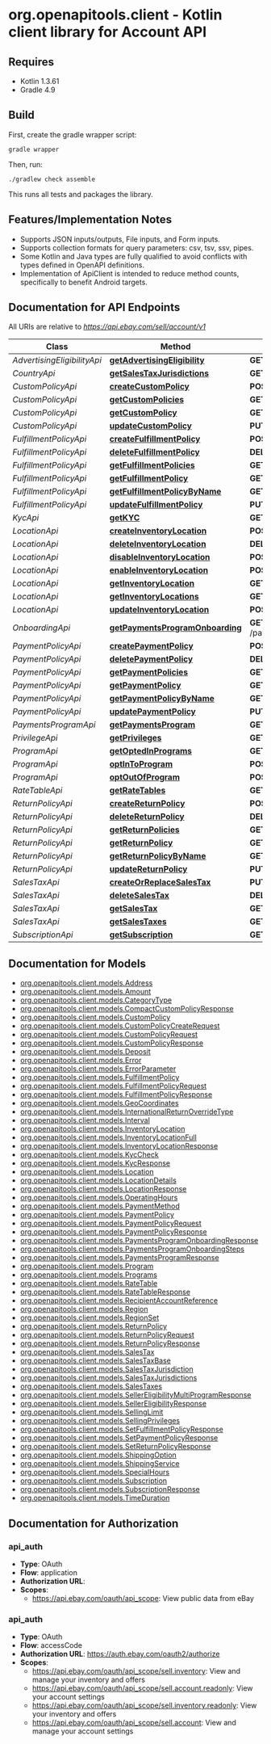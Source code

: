 # org.openapitools.client - Kotlin client library for Account API

## Requires

* Kotlin 1.3.61
* Gradle 4.9

## Build

First, create the gradle wrapper script:

```
gradle wrapper
```

Then, run:

```
./gradlew check assemble
```

This runs all tests and packages the library.

## Features/Implementation Notes

* Supports JSON inputs/outputs, File inputs, and Form inputs.
* Supports collection formats for query parameters: csv, tsv, ssv, pipes.
* Some Kotlin and Java types are fully qualified to avoid conflicts with types defined in OpenAPI definitions.
* Implementation of ApiClient is intended to reduce method counts, specifically to benefit Android targets.

<a name="documentation-for-api-endpoints"></a>
## Documentation for API Endpoints

All URIs are relative to *https://api.ebay.com/sell/account/v1*

Class | Method | HTTP request | Description
------------ | ------------- | ------------- | -------------
*AdvertisingEligibilityApi* | [**getAdvertisingEligibility**](docs/AdvertisingEligibilityApi.md#getadvertisingeligibility) | **GET** /advertising_eligibility | 
*CountryApi* | [**getSalesTaxJurisdictions**](docs/CountryApi.md#getsalestaxjurisdictions) | **GET** /country/{countryCode}/sales_tax_jurisdiction | 
*CustomPolicyApi* | [**createCustomPolicy**](docs/CustomPolicyApi.md#createcustompolicy) | **POST** /custom_policy/ | 
*CustomPolicyApi* | [**getCustomPolicies**](docs/CustomPolicyApi.md#getcustompolicies) | **GET** /custom_policy/ | 
*CustomPolicyApi* | [**getCustomPolicy**](docs/CustomPolicyApi.md#getcustompolicy) | **GET** /custom_policy/{custom_policy_id} | 
*CustomPolicyApi* | [**updateCustomPolicy**](docs/CustomPolicyApi.md#updatecustompolicy) | **PUT** /custom_policy/{custom_policy_id} | 
*FulfillmentPolicyApi* | [**createFulfillmentPolicy**](docs/FulfillmentPolicyApi.md#createfulfillmentpolicy) | **POST** /fulfillment_policy/ | 
*FulfillmentPolicyApi* | [**deleteFulfillmentPolicy**](docs/FulfillmentPolicyApi.md#deletefulfillmentpolicy) | **DELETE** /fulfillment_policy/{fulfillmentPolicyId} | 
*FulfillmentPolicyApi* | [**getFulfillmentPolicies**](docs/FulfillmentPolicyApi.md#getfulfillmentpolicies) | **GET** /fulfillment_policy | 
*FulfillmentPolicyApi* | [**getFulfillmentPolicy**](docs/FulfillmentPolicyApi.md#getfulfillmentpolicy) | **GET** /fulfillment_policy/{fulfillmentPolicyId} | 
*FulfillmentPolicyApi* | [**getFulfillmentPolicyByName**](docs/FulfillmentPolicyApi.md#getfulfillmentpolicybyname) | **GET** /fulfillment_policy/get_by_policy_name | 
*FulfillmentPolicyApi* | [**updateFulfillmentPolicy**](docs/FulfillmentPolicyApi.md#updatefulfillmentpolicy) | **PUT** /fulfillment_policy/{fulfillmentPolicyId} | 
*KycApi* | [**getKYC**](docs/KycApi.md#getkyc) | **GET** /kyc | 
*LocationApi* | [**createInventoryLocation**](docs/LocationApi.md#createinventorylocation) | **POST** /location/{merchantLocationKey} | 
*LocationApi* | [**deleteInventoryLocation**](docs/LocationApi.md#deleteinventorylocation) | **DELETE** /location/{merchantLocationKey} | 
*LocationApi* | [**disableInventoryLocation**](docs/LocationApi.md#disableinventorylocation) | **POST** /location/{merchantLocationKey}/disable | 
*LocationApi* | [**enableInventoryLocation**](docs/LocationApi.md#enableinventorylocation) | **POST** /location/{merchantLocationKey}/enable | 
*LocationApi* | [**getInventoryLocation**](docs/LocationApi.md#getinventorylocation) | **GET** /location/{merchantLocationKey} | 
*LocationApi* | [**getInventoryLocations**](docs/LocationApi.md#getinventorylocations) | **GET** /location | 
*LocationApi* | [**updateInventoryLocation**](docs/LocationApi.md#updateinventorylocation) | **POST** /location/{merchantLocationKey}/update_location_details | 
*OnboardingApi* | [**getPaymentsProgramOnboarding**](docs/OnboardingApi.md#getpaymentsprogramonboarding) | **GET** /payments_program/{marketplace_id}/{payments_program_type}/onboarding | 
*PaymentPolicyApi* | [**createPaymentPolicy**](docs/PaymentPolicyApi.md#createpaymentpolicy) | **POST** /payment_policy | 
*PaymentPolicyApi* | [**deletePaymentPolicy**](docs/PaymentPolicyApi.md#deletepaymentpolicy) | **DELETE** /payment_policy/{payment_policy_id} | 
*PaymentPolicyApi* | [**getPaymentPolicies**](docs/PaymentPolicyApi.md#getpaymentpolicies) | **GET** /payment_policy | 
*PaymentPolicyApi* | [**getPaymentPolicy**](docs/PaymentPolicyApi.md#getpaymentpolicy) | **GET** /payment_policy/{payment_policy_id} | 
*PaymentPolicyApi* | [**getPaymentPolicyByName**](docs/PaymentPolicyApi.md#getpaymentpolicybyname) | **GET** /payment_policy/get_by_policy_name | 
*PaymentPolicyApi* | [**updatePaymentPolicy**](docs/PaymentPolicyApi.md#updatepaymentpolicy) | **PUT** /payment_policy/{payment_policy_id} | 
*PaymentsProgramApi* | [**getPaymentsProgram**](docs/PaymentsProgramApi.md#getpaymentsprogram) | **GET** /payments_program/{marketplace_id}/{payments_program_type} | 
*PrivilegeApi* | [**getPrivileges**](docs/PrivilegeApi.md#getprivileges) | **GET** /privilege | 
*ProgramApi* | [**getOptedInPrograms**](docs/ProgramApi.md#getoptedinprograms) | **GET** /program/get_opted_in_programs | 
*ProgramApi* | [**optInToProgram**](docs/ProgramApi.md#optintoprogram) | **POST** /program/opt_in | 
*ProgramApi* | [**optOutOfProgram**](docs/ProgramApi.md#optoutofprogram) | **POST** /program/opt_out | 
*RateTableApi* | [**getRateTables**](docs/RateTableApi.md#getratetables) | **GET** /rate_table | 
*ReturnPolicyApi* | [**createReturnPolicy**](docs/ReturnPolicyApi.md#createreturnpolicy) | **POST** /return_policy | 
*ReturnPolicyApi* | [**deleteReturnPolicy**](docs/ReturnPolicyApi.md#deletereturnpolicy) | **DELETE** /return_policy/{return_policy_id} | 
*ReturnPolicyApi* | [**getReturnPolicies**](docs/ReturnPolicyApi.md#getreturnpolicies) | **GET** /return_policy | 
*ReturnPolicyApi* | [**getReturnPolicy**](docs/ReturnPolicyApi.md#getreturnpolicy) | **GET** /return_policy/{return_policy_id} | 
*ReturnPolicyApi* | [**getReturnPolicyByName**](docs/ReturnPolicyApi.md#getreturnpolicybyname) | **GET** /return_policy/get_by_policy_name | 
*ReturnPolicyApi* | [**updateReturnPolicy**](docs/ReturnPolicyApi.md#updatereturnpolicy) | **PUT** /return_policy/{return_policy_id} | 
*SalesTaxApi* | [**createOrReplaceSalesTax**](docs/SalesTaxApi.md#createorreplacesalestax) | **PUT** /sales_tax/{countryCode}/{jurisdictionId} | 
*SalesTaxApi* | [**deleteSalesTax**](docs/SalesTaxApi.md#deletesalestax) | **DELETE** /sales_tax/{countryCode}/{jurisdictionId} | 
*SalesTaxApi* | [**getSalesTax**](docs/SalesTaxApi.md#getsalestax) | **GET** /sales_tax/{countryCode}/{jurisdictionId} | 
*SalesTaxApi* | [**getSalesTaxes**](docs/SalesTaxApi.md#getsalestaxes) | **GET** /sales_tax | 
*SubscriptionApi* | [**getSubscription**](docs/SubscriptionApi.md#getsubscription) | **GET** /subscription | 


<a name="documentation-for-models"></a>
## Documentation for Models

 - [org.openapitools.client.models.Address](docs/Address.md)
 - [org.openapitools.client.models.Amount](docs/Amount.md)
 - [org.openapitools.client.models.CategoryType](docs/CategoryType.md)
 - [org.openapitools.client.models.CompactCustomPolicyResponse](docs/CompactCustomPolicyResponse.md)
 - [org.openapitools.client.models.CustomPolicy](docs/CustomPolicy.md)
 - [org.openapitools.client.models.CustomPolicyCreateRequest](docs/CustomPolicyCreateRequest.md)
 - [org.openapitools.client.models.CustomPolicyRequest](docs/CustomPolicyRequest.md)
 - [org.openapitools.client.models.CustomPolicyResponse](docs/CustomPolicyResponse.md)
 - [org.openapitools.client.models.Deposit](docs/Deposit.md)
 - [org.openapitools.client.models.Error](docs/Error.md)
 - [org.openapitools.client.models.ErrorParameter](docs/ErrorParameter.md)
 - [org.openapitools.client.models.FulfillmentPolicy](docs/FulfillmentPolicy.md)
 - [org.openapitools.client.models.FulfillmentPolicyRequest](docs/FulfillmentPolicyRequest.md)
 - [org.openapitools.client.models.FulfillmentPolicyResponse](docs/FulfillmentPolicyResponse.md)
 - [org.openapitools.client.models.GeoCoordinates](docs/GeoCoordinates.md)
 - [org.openapitools.client.models.InternationalReturnOverrideType](docs/InternationalReturnOverrideType.md)
 - [org.openapitools.client.models.Interval](docs/Interval.md)
 - [org.openapitools.client.models.InventoryLocation](docs/InventoryLocation.md)
 - [org.openapitools.client.models.InventoryLocationFull](docs/InventoryLocationFull.md)
 - [org.openapitools.client.models.InventoryLocationResponse](docs/InventoryLocationResponse.md)
 - [org.openapitools.client.models.KycCheck](docs/KycCheck.md)
 - [org.openapitools.client.models.KycResponse](docs/KycResponse.md)
 - [org.openapitools.client.models.Location](docs/Location.md)
 - [org.openapitools.client.models.LocationDetails](docs/LocationDetails.md)
 - [org.openapitools.client.models.LocationResponse](docs/LocationResponse.md)
 - [org.openapitools.client.models.OperatingHours](docs/OperatingHours.md)
 - [org.openapitools.client.models.PaymentMethod](docs/PaymentMethod.md)
 - [org.openapitools.client.models.PaymentPolicy](docs/PaymentPolicy.md)
 - [org.openapitools.client.models.PaymentPolicyRequest](docs/PaymentPolicyRequest.md)
 - [org.openapitools.client.models.PaymentPolicyResponse](docs/PaymentPolicyResponse.md)
 - [org.openapitools.client.models.PaymentsProgramOnboardingResponse](docs/PaymentsProgramOnboardingResponse.md)
 - [org.openapitools.client.models.PaymentsProgramOnboardingSteps](docs/PaymentsProgramOnboardingSteps.md)
 - [org.openapitools.client.models.PaymentsProgramResponse](docs/PaymentsProgramResponse.md)
 - [org.openapitools.client.models.Program](docs/Program.md)
 - [org.openapitools.client.models.Programs](docs/Programs.md)
 - [org.openapitools.client.models.RateTable](docs/RateTable.md)
 - [org.openapitools.client.models.RateTableResponse](docs/RateTableResponse.md)
 - [org.openapitools.client.models.RecipientAccountReference](docs/RecipientAccountReference.md)
 - [org.openapitools.client.models.Region](docs/Region.md)
 - [org.openapitools.client.models.RegionSet](docs/RegionSet.md)
 - [org.openapitools.client.models.ReturnPolicy](docs/ReturnPolicy.md)
 - [org.openapitools.client.models.ReturnPolicyRequest](docs/ReturnPolicyRequest.md)
 - [org.openapitools.client.models.ReturnPolicyResponse](docs/ReturnPolicyResponse.md)
 - [org.openapitools.client.models.SalesTax](docs/SalesTax.md)
 - [org.openapitools.client.models.SalesTaxBase](docs/SalesTaxBase.md)
 - [org.openapitools.client.models.SalesTaxJurisdiction](docs/SalesTaxJurisdiction.md)
 - [org.openapitools.client.models.SalesTaxJurisdictions](docs/SalesTaxJurisdictions.md)
 - [org.openapitools.client.models.SalesTaxes](docs/SalesTaxes.md)
 - [org.openapitools.client.models.SellerEligibilityMultiProgramResponse](docs/SellerEligibilityMultiProgramResponse.md)
 - [org.openapitools.client.models.SellerEligibilityResponse](docs/SellerEligibilityResponse.md)
 - [org.openapitools.client.models.SellingLimit](docs/SellingLimit.md)
 - [org.openapitools.client.models.SellingPrivileges](docs/SellingPrivileges.md)
 - [org.openapitools.client.models.SetFulfillmentPolicyResponse](docs/SetFulfillmentPolicyResponse.md)
 - [org.openapitools.client.models.SetPaymentPolicyResponse](docs/SetPaymentPolicyResponse.md)
 - [org.openapitools.client.models.SetReturnPolicyResponse](docs/SetReturnPolicyResponse.md)
 - [org.openapitools.client.models.ShippingOption](docs/ShippingOption.md)
 - [org.openapitools.client.models.ShippingService](docs/ShippingService.md)
 - [org.openapitools.client.models.SpecialHours](docs/SpecialHours.md)
 - [org.openapitools.client.models.Subscription](docs/Subscription.md)
 - [org.openapitools.client.models.SubscriptionResponse](docs/SubscriptionResponse.md)
 - [org.openapitools.client.models.TimeDuration](docs/TimeDuration.md)


<a name="documentation-for-authorization"></a>
## Documentation for Authorization

<a name="api_auth"></a>
### api_auth

- **Type**: OAuth
- **Flow**: application
- **Authorization URL**: 
- **Scopes**: 
  - https://api.ebay.com/oauth/api_scope: View public data from eBay

<a name="api_auth"></a>
### api_auth

- **Type**: OAuth
- **Flow**: accessCode
- **Authorization URL**: https://auth.ebay.com/oauth2/authorize
- **Scopes**: 
  - https://api.ebay.com/oauth/api_scope/sell.inventory: View and manage your inventory and offers
  - https://api.ebay.com/oauth/api_scope/sell.account.readonly: View your account settings
  - https://api.ebay.com/oauth/api_scope/sell.inventory.readonly: View your inventory and offers
  - https://api.ebay.com/oauth/api_scope/sell.account: View and manage your account settings

